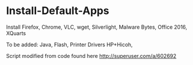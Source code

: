 # Install-Default-Apps
Install Firefox, Chrome, VLC, wget, Silverlight, Malware Bytes, Office 2016, XQuarts

To be added:
  Java, Flash, Printer Drivers HP+Hicoh,

Script modified from code found here http://superuser.com/a/602692